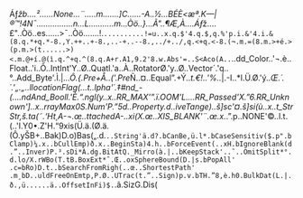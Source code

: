 Áƒ*žb....²......None...¨.....m.......]C......-A..½...BÉÈ<æª.K—|®™!4N¯................n...L...........m...Òö..}...Ã"..¶Æ‚À....Áƒ*ž....£"..Òö..es......>¯..Òö.......!.`..........!=u..x.q.$'4.q.$,q.%'p.i.&'4.i.&(8.q.*+q.*-8.,Y.++..+-8.,..-+..--8.,../+../,q.<+q.<-8.(¬.m.=(8.m.>+é.>(p.m.>(t......>)<.m.@+í.@(ì.q.^+q.^(8.q.A+r.A1,9.2'8.w.Abs'=..S<Aco(A..`..dd_Color..'¬.è..Float..'i..Ô..IntInt'Y..Ø..Quatl.'a..À..RotatorØ.'y..Ø..Vector´.'q..°..Add_Byte'\.Ì.|.*..Ô.{.Pre+Å..('.Pre*Ñ..¤..Equal”.+Ý..*t.€!..'%..*|.-I..*l.Ü.Ø.'ý..*Œ.´.´.'„.„..llocationFlag(...t..lpha'´.‡#nd_-(....ndAnd_Booll.'È.“.ngl(y..x..RR_MAX'”.ï.OOM'L....RR_Passed'X.”6.RR_Unknown']..x..rrayMax0S.Num'P.”5d..Property.d..iveTange)..š]sc'¤.š]si(ù..x..t_StrStr,š.ta(˜.‘Ht¸A-¬.œ..ttachedA-..xi(X.œ..XIS_BLANK'¨.œ.x.*\.”.p..NONE'©..l.t.(..'I.Y0•.Z'H.“9xis(Ü.ä.(Ø.ä.(Ô.yŠB+..Bak)D.o)Bas(„.d.`..String'ä.d?.bCanBe,ü.l*.bCaseSensitiv($.p".bClamp)¼.x..bCullEmp)ð.x..BeginSta)4.h..bForceEvent(..xH.bIgnoreBlank(d.”..Inver)P.³.sDi*À.dg.BitAtQ._Mirro(à.|..bKeepStack'..˜..OmitSplit*°.d.lo/X.rWBo(T.tB.BoxExt*ˆ.Œ..oxSphereBound(D.|s.bPopAll' .c=bRo)D.t..bSearchFromRigh(..œ..ShortestPath' .m¸bD..uldFreeOnEmtp,P.Ø..UTrac(t.”..Sign)p.v.bTH.”8,è.h0.BulkDat(L.|.ð.,ü......ä..OffsetInFi)$.`.ã.SizG.Dis(

